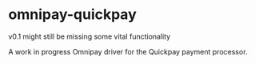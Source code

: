 # omnipay-quickpay
v0.1 might still be missing some vital functionality

A work in progress Omnipay driver for the Quickpay payment processor.
